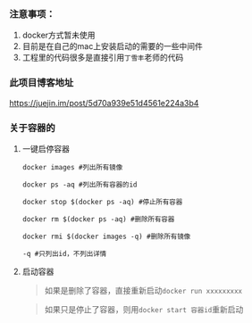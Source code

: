 ### 注意事项：
1. docker方式暂未使用
2. 目前是在自己的mac上安装启动的需要的一些中间件
3. 工程里的代码很多是直接引用`丁雪丰`老师的代码

### 此项目博客地址
https://juejin.im/post/5d70a939e51d4561e224a3b4

### 关于容器的
1. 一键启停容器
    
    `docker images #列出所有镜像`
    
    `docker ps -aq #列出所有容器的id`
    
    `docker stop $(docker ps -aq) #停止所有容器`
    
    `docker rm $(docker ps -aq) #删除所有容器`
    
    `docker rmi $(docker images -q) #删除所有镜像`
    
    `-q #只列出id，不列出详情`
    
2. 启动容器
    > 如果是删除了容器，直接重新启动`docker run xxxxxxxxx `
    
    > 如果只是停止了容器，则用`docker start 容器id`重新启动
    
    